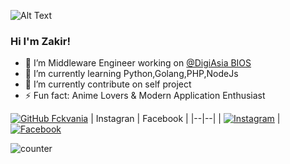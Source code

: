 
![Alt Text](https://c.tenor.com/rdzx8y4Hz4MAAAAC/kitagawa-kitagawa-marin.gif?itemid=13320232)

### Hi I'm Zakir!

- 🔭 I’m Middleware Engineer working on [@DigiAsia BIOS](https://www.digiasia.asia/)
- 🌱 I’m currently learning Python,Golang,PHP,NodeJs
- 👯 I’m currently contribute on self project
- ⚡ Fun fact: Anime Lovers & Modern Application Enthusiast

[![GitHub Fckvania](https://img.shields.io/github/followers/zakirkun?label=follow&style=social)](https://github.com/zakirkun)
| Instagran | Facebook |
|--|--| 
| <a href="https://www.instagram.com/itsmezak_" target="_blank"><img src="https://img.shields.io/badge/Instagram-%23E4405F.svg?&style=flat-square&logo=instagram&logoColor=white" alt="Instagram"></a> | <a href="https://www.facebook.com/r00t.go.id" target="_blank"><img src="https://img.shields.io/badge/Facebook-%231877F2.svg?&style=flat-square&logo=facebook&logoColor=white" alt="Facebook"></a>

![counter](https://count.getloli.com/get/@zakirkun-github-readme?theme=rule34)
